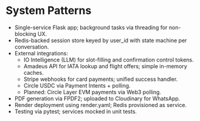 # System Patterns

- Single-service Flask app; background tasks via threading for non-blocking UX.
- Redis-backed session store keyed by user_id with state machine per conversation.
- External integrations:
  - IO Intelligence (LLM) for slot-filling and confirmation control tokens.
  - Amadeus API for IATA lookup and flight offers; simple in-memory caches.
  - Stripe webhooks for card payments; unified success handler.
  - Circle USDC via Payment Intents + polling.
  - Planned: Circle Layer EVM payments via Web3 polling.
- PDF generation via FPDF2; uploaded to Cloudinary for WhatsApp.
- Render deployment using render.yaml; Redis provisioned as service.
- Testing via pytest; services mocked in unit tests.
